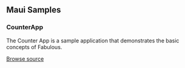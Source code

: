 ## Maui Samples

### CounterApp

The Counter App is a sample application that demonstrates the basic concepts of Fabulous.

[Browse source](https://github.com/fabulous-dev/Fabulous.Samples/tree/main/Maui/CounterApp)

